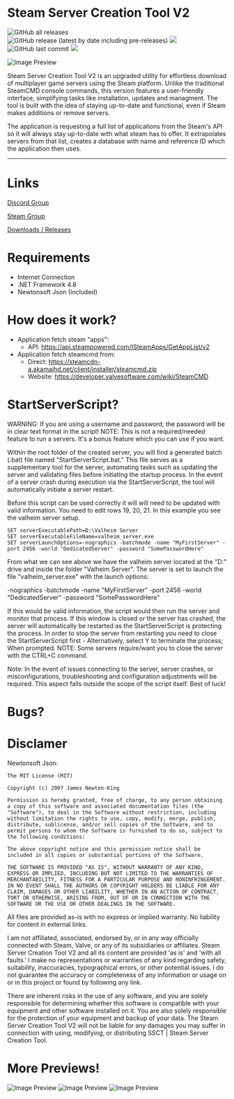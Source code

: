 # Steam Server Creation Tool V2 #
<p align="left">
  <img alt="GitHub all releases" src="https://img.shields.io/github/downloads/n0tic/Steam-Server-Creation-Tool-V2/total?color=orange&label=downloads">
  <img alt="GitHub release (latest by date including pre-releases)" src="https://img.shields.io/github/v/release/n0tic/Steam-Server-Creation-Tool-V2?color=seagreen&include_prereleases">
  <img src="https://img.shields.io/badge/status-Alpha-blue" />
  <img alt="GitHub last commit" src="https://img.shields.io/github/last-commit/n0tic/Steam-Server-Creation-Tool-V2?color=crimson">
  <a href="https://visitorbadge.io/status?path=https%3A%2F%2Fgithub.com%2Fn0tic%2FSteam-Server-Creation-Tool-V2"><img src="https://api.visitorbadge.io/api/combined?path=https%3A%2F%2Fgithub.com%2Fn0tic%2FSteam-Server-Creation-Tool-V2&countColor=%23263759&style=flat-square" /></a>
  <!-- https://www.paypal.com/donate/?hosted_button_id=PTYHDUJBUJGA2 -->
</p>

<img src="https://github.com/n0tic/Steam-Server-Creation-Tool-V2/blob/master/Steam%20Server%20Creation%20Tool%20V2/Resources/SteamCMD.png" alt="Image Preview" />

Steam Server Creation Tool V2 is an upgraded utility for effortless download of multiplayer game servers using the Steam platform. Unlike the traditional SteamCMD console commands, this version features a user-friendly interface, simplifying tasks like installation, updates and managment. The tool is built with the idea of staying up-to-date and functional, even if Steam makes additions or remove servers.

The application is requesting a full list of applications from the Steam's API so it will always stay up-to-date with what steam has to offer. It extrapolates servers from that list, creates a database with name and reference ID which the application then uses.

---------------------------------------------------------------------------------------------------------------------------------
# Links
[Discord Group](https://discord.gg/WypdXXJ34p)

[Steam Group](https://steamcommunity.com/groups/SSCTV2)



[Downloads / Releases](https://github.com/n0tic/Seam-Server-Creation-Tool-V2/releases)

# Requirements
- Internet Connection
- .NET Framework 4.8
- Newtonsoft Json (Included)

# How does it work?
- Application fetch steam "apps":
  - API: https://api.steampowered.com/ISteamApps/GetAppList/v2
- Application fetch steamcmd from:
  - Direct: https://steamcdn-a.akamaihd.net/client/installer/steamcmd.zip
  - Website: https://developer.valvesoftware.com/wiki/SteamCMD


# StartServerScript?
WARNING: If you are using a username and password; the password will be in clear text format in the script! 
NOTE: This is not a required/needed feature to run a servers. It's a bonus feature which you can use if you want.

Within the root folder of the created server, you will find a generated batch (.bat) file named "StartServerScript.bat." This file serves as a supplementary tool for the server, automating tasks such as updating the server and validating files before initiating the startup process. In the event of a server crash during execution via the StartServerScript, the tool will automatically initiate a server restart.

Before this script can be used correctly it will will need to be updated with valid information. 
You need to edit rows 19, 20, 21. In this example you see the valheim server setup.
```
SET serverExecutablePath=D:\Valheim Server
SET serverExecutableFileName=valheim_server.exe
SET serverLaunchOptions=-nographics -batchmode -name "MyFirstServer" -port 2456 -world "DedicatedServer" -password "SomePasswordHere"
```
From what we can see above we have the valheim server located at the "D:\" drive and inside the folder "Valheim Server".
The server is set to launch the file "valheim_server.exe" with the launch options:

-nographics -batchmode -name "MyFirstServer" -port 2456 -world "DedicatedServer" -password "SomePasswordHere"

If this would be valid information, the script would then run the server and monitor that process. If this window is closed or the server has crashed, the server will automatically be restarted as the StartServerScript is protecting the process. In order to stop the server from restarting you need to close the StartServerScript first - Alternatively, select Y to terminate the process; When prompted. NOTE: Some servers require/want you to close the server with the CTRL+C command.

Note: In the event of issues connecting to the server, server crashes, or misconfigurations, troubleshooting and configuration adjustments will be required. This aspect falls outside the scope of the script itself. Best of luck!


# Bugs?


# Disclamer
Newtonsoft Json:
```
The MIT License (MIT)

Copyright (c) 2007 James Newton-King

Permission is hereby granted, free of charge, to any person obtaining a copy of this software and associated documentation files (the "Software"), to deal in the Software without restriction, including without limitation the rights to use, copy, modify, merge, publish, distribute, sublicense, and/or sell copies of the Software, and to permit persons to whom the Software is furnished to do so, subject to the following conditions:

The above copyright notice and this permission notice shall be included in all copies or substantial portions of the Software.

THE SOFTWARE IS PROVIDED "AS IS", WITHOUT WARRANTY OF ANY KIND, EXPRESS OR IMPLIED, INCLUDING BUT NOT LIMITED TO THE WARRANTIES OF MERCHANTABILITY, FITNESS FOR A PARTICULAR PURPOSE AND NONINFRINGEMENT. IN NO EVENT SHALL THE AUTHORS OR COPYRIGHT HOLDERS BE LIABLE FOR ANY CLAIM, DAMAGES OR OTHER LIABILITY, WHETHER IN AN ACTION OF CONTRACT, TORT OR OTHERWISE, ARISING FROM, OUT OF OR IN CONNECTION WITH THE SOFTWARE OR THE USE OR OTHER DEALINGS IN THE SOFTWARE.
```

All files are provided as-is with no express or implied warranty. No liability for content in external links.

I am not affiliated, associated, endorsed by, or in any way officially connected with Steam, Valve, or any of its subsidiaries or affiliates. Steam Server Creation Tool V2 and all its content are provided 'as is' and 'with all faults.' I make no representations or warranties of any kind regarding safety, suitability, inaccuracies, typographical errors, or other potential issues. I do not guarantee the accuracy or completeness of any information or usage on or in this project or found by following any link.

There are inherent risks in the use of any software, and you are solely responsible for determining whether this software is compatible with your equipment and other software installed on it. You are also solely responsible for the protection of your equipment and backup of your data. The Steam Server Creation Tool V2 will not be liable for any damages you may suffer in connection with using, modifying, or distributing SSCT | Steam Server Creation Tool.

# More Previews!
![Image Preview](https://github.com/n0tic/Steam-Server-Creation-Tool-V2/blob/master/Steam%20Server%20Creation%20Tool%20V2/Resources/NewServer.png)
![Image Preview](https://github.com/n0tic/Steam-Server-Creation-Tool-V2/blob/master/Steam%20Server%20Creation%20Tool%20V2/Resources/ManageServers.png)
![Image Preview](https://github.com/n0tic/Steam-Server-Creation-Tool-V2/blob/master/Steam%20Server%20Creation%20Tool%20V2/Resources/Settings.png)
